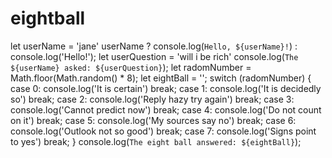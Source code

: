 # eightball
let userName = 'jane'
userName ? console.log(`Hello, ${userName}!`) : console.log('Hello!');
let userQuestion = 'will i be rich'
console.log(`The ${userName} asked: ${userQuestion}`);
let radomNumber = Math.floor(Math.random() * 8);
let eightBall = '';
switch (radomNumber) {
  case 0:
  console.log('It is certain')
  break;
  case 1:
  console.log('It is decidedly so')
  break;
  case 2:
  console.log('Reply hazy try again')
  break;
  case 3:
  console.log('Cannot predict now')
  break;
  case 4:
  console.log('Do not count on it')
  break;
  case 5:
  console.log('My sources say no')
  break;
  case 6:
  console.log('Outlook not so good')
  break;
  case 7:
  console.log('Signs point to yes')
  break;
}
console.log(`The eight ball answered: ${eightBall}`); 
